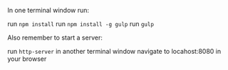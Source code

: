 In one terminal window run:

run `npm install`
run `npm install -g gulp`
run `gulp`

Also remember to start a server:

run `http-server` in another terminal window
navigate to locahost:8080 in your browser
